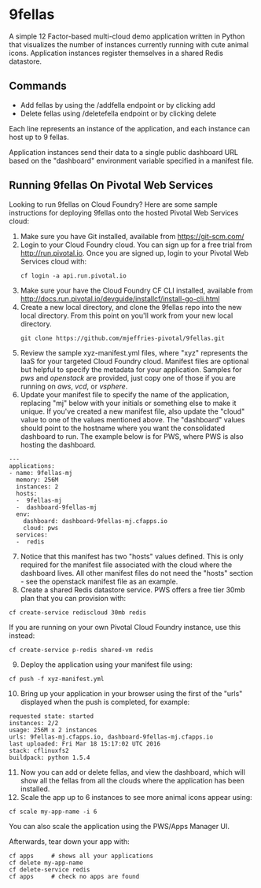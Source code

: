 # 9fellas

A simple 12 Factor-based multi-cloud demo application written in Python that visualizes the number of instances currently running with cute animal icons. Application instances register themselves in a shared Redis datastore.

## Commands

- Add fellas by using the /addfella endpoint or by clicking add
- Delete fellas using /deletefella endpoint or by clicking delete

Each line represents an instance of the application, and each instance can host up to 9 fellas.

Application instances send their data to a single public dashboard URL based on the "dashboard" environment variable specified in a manifest file.

## Running 9fellas On Pivotal Web Services

Looking to run 9fellas on Cloud Foundry? Here are some sample instructions for deploying 9fellas onto the hosted Pivotal Web Services cloud:

1. Make sure you have Git installed, available from https://git-scm.com/
2. Login to your Cloud Foundry cloud. You can sign up for a free trial from http://run.pivotal.io. Once you are signed up, login to your Pivotal Web
Services cloud with:
   ```
   cf login -a api.run.pivotal.io
   ```
3. Make sure your have the Cloud Foundry CF CLI installed, available from http://docs.run.pivotal.io/devguide/installcf/install-go-cli.html
4. Create a new local directory, and clone the 9fellas repo into the new local directory.  From this point on you'll work from your new local directory.
   ```
   git clone https://github.com/mjeffries-pivotal/9fellas.git
   ```
5. Review the sample xyz-manifest.yml files, where "xyz" represents the IaaS for your targeted Cloud Foundry cloud.  Manifest files are optional but helpful
to specify the metadata for your application.  Samples for *pws* and *openstack* are provided, just copy one of those if you are running on *aws*, *vcd*, or *vsphere*.
6. Update your manifest file to specify the name of the application, replacing "mj" below with your initials or something else to make it unique.  If you've
created a new manifest file, also update the "cloud" value to one of the values mentioned above.  The "dashboard" values should point to the hostname where
you want the consolidated dashboard to run.  The example below is for PWS, where PWS is also hosting the dashboard.
  ```
  ---
  applications:
  - name: 9fellas-mj
    memory: 256M
    instances: 2
    hosts:
    -  9fellas-mj
    -  dashboard-9fellas-mj
    env:
      dashboard: dashboard-9fellas-mj.cfapps.io
      cloud: pws
    services:
    -  redis
  ```
7. Notice that this manifest has two "hosts" values defined.  This is only required for the manifest file associated with the cloud where
the dashboard lives.  All other manifest files do not need the "hosts" section - see the openstack manifest file as an example.
8. Create a shared Redis datastore service. PWS offers a free tier 30mb plan that you can provision with:
```
cf create-service rediscloud 30mb redis
```
  If you are running on your own Pivotal Cloud Foundry instance, use this instead:
```
cf create-service p-redis shared-vm redis
```
9. Deploy the application using your manifest file using:
```
cf push -f xyz-manifest.yml
```
10. Bring up your application in your browser using the first of the "urls" displayed when the push is completed, for example:
```
requested state: started
instances: 2/2
usage: 256M x 2 instances
urls: 9fellas-mj.cfapps.io, dashboard-9fellas-mj.cfapps.io
last uploaded: Fri Mar 18 15:17:02 UTC 2016
stack: cflinuxfs2
buildpack: python 1.5.4
```
11. Now you can add or delete fellas, and view the dashboard, which will show all the fellas from all the clouds where the application has been installed.
12. Scale the app up to 6 instances to see more animal icons appear using:
```
cf scale my-app-name -i 6
```
  You can also scale the application using the PWS/Apps Manager UI.

Afterwards, tear down your app with:
```
cf apps     # shows all your applications
cf delete my-app-name
cf delete-service redis
cf apps 	# check no apps are found
```
